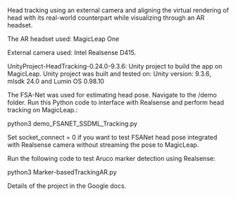 
Head tracking using an external camera and aligning the virtual rendering of head with its real-world counterpart while visualizing through an AR headset.

The AR headset used: MagicLeap One 

External camera used: Intel Realsense D415.

UnityProject-HeadTracking-0.24.0-9.3.6: Unity project to build the app on MagicLeap. Unity project was built and tested on: Unity version: 9.3.6, mlsdk 24.0 and Lumin OS 0.98.10

The FSA-Net was used for estimating head pose. Navigate to the /demo folder. Run this Python code to interface with Realsense and perform head tracking on MagicLeap.:

python3 demo_FSANET_SSDML_Tracking.py

Set socket_connect = 0 if you want to test FSANet head pose integrated with Realsense camera without streaming the pose to MagicLeap.

Run the following code to test Aruco marker detection using Realsense:

python3 Marker-basedTrackingAR.py 


Details of the project in the Google docs.

